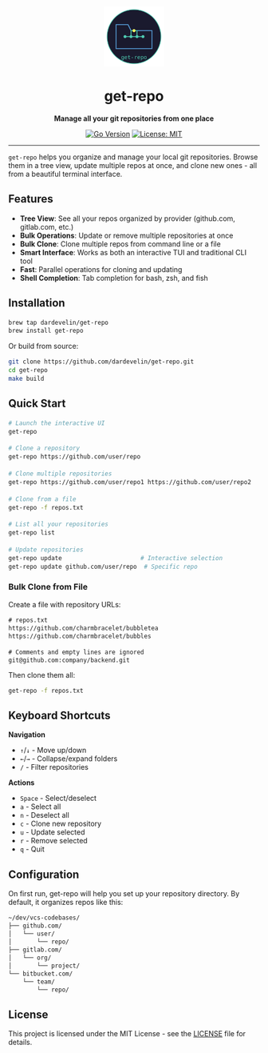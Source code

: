 <div align="center">
  <img src="logo.svg" alt="get-repo logo" width="120" height="120">
  
  # get-repo
  
  **Manage all your git repositories from one place**
  
  [![Go Version](https://img.shields.io/badge/go-%3E%3D1.20-blue.svg)](https://golang.org/)
  [![License: MIT](https://img.shields.io/badge/License-MIT-yellow.svg)](https://opensource.org/licenses/MIT)
</div>

---

`get-repo` helps you organize and manage your local git repositories. Browse them in a tree view, update multiple repos at once, and clone new ones - all from a beautiful terminal interface.

## Features

- **Tree View**: See all your repos organized by provider (github.com, gitlab.com, etc.)
- **Bulk Operations**: Update or remove multiple repositories at once
- **Bulk Clone**: Clone multiple repos from command line or a file
- **Smart Interface**: Works as both an interactive TUI and traditional CLI tool
- **Fast**: Parallel operations for cloning and updating
- **Shell Completion**: Tab completion for bash, zsh, and fish

## Installation

```bash
brew tap dardevelin/get-repo
brew install get-repo
```

Or build from source:
```bash
git clone https://github.com/dardevelin/get-repo.git
cd get-repo
make build
```

## Quick Start

```bash
# Launch the interactive UI
get-repo

# Clone a repository
get-repo https://github.com/user/repo

# Clone multiple repositories
get-repo https://github.com/user/repo1 https://github.com/user/repo2

# Clone from a file
get-repo -f repos.txt

# List all your repositories
get-repo list

# Update repositories
get-repo update                      # Interactive selection
get-repo update github.com/user/repo  # Specific repo
```

### Bulk Clone from File

Create a file with repository URLs:
```
# repos.txt
https://github.com/charmbracelet/bubbletea
https://github.com/charmbracelet/bubbles

# Comments and empty lines are ignored
git@github.com:company/backend.git
```

Then clone them all:
```bash
get-repo -f repos.txt
```

## Keyboard Shortcuts

**Navigation**
- `↑`/`↓` - Move up/down
- `←`/`→` - Collapse/expand folders
- `/` - Filter repositories

**Actions**
- `Space` - Select/deselect
- `a` - Select all
- `n` - Deselect all  
- `c` - Clone new repository
- `u` - Update selected
- `r` - Remove selected
- `q` - Quit

## Configuration

On first run, get-repo will help you set up your repository directory. By default, it organizes repos like this:

```
~/dev/vcs-codebases/
├── github.com/
│   └── user/
│       └── repo/
├── gitlab.com/
│   └── org/
│       └── project/
└── bitbucket.com/
    └── team/
        └── repo/
```

## License

This project is licensed under the MIT License - see the [LICENSE](LICENSE) file for details.
